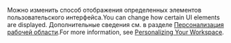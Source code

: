 <span data-ttu-id="37997-101">Можно изменить способ отображения определенных элементов пользовательского интерфейса.</span><span class="sxs-lookup"><span data-stu-id="37997-101">You can change how certain UI elements are displayed.</span></span> <span data-ttu-id="37997-102">Дополнительные сведения см. в разделе [Персонализация рабочей области](../ui-personalization-user.md).</span><span class="sxs-lookup"><span data-stu-id="37997-102">For more information, see [Personalizing Your Workspace](../ui-personalization-user.md).</span></span>
